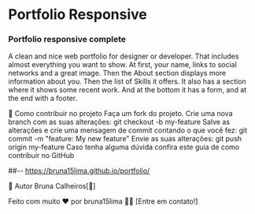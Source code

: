 # Portfolio Responsive 

### Portfolio responsive complete
A clean and nice web portfolio for designer or developer. That includes almost everything you want to show. At first, your name, links to social networks and a great image. Then the About section displays more information about you. Then the list of Skills it offers. It also has a section where it shows some recent work. And at the bottom it has a form, and at the end with a footer.

💪 Como contribuir no projeto
Faça um fork do projeto.
Crie uma nova branch com as suas alterações: git checkout -b my-feature
Salve as alterações e crie uma mensagem de commit contando o que você fez: git commit -m "feature: My new feature"
Envie as suas alterações: git push origin my-feature
Caso tenha alguma dúvida confira este guia de como contribuir no GitHub


##-- https://bruna15lima.github.io/portfolio/

🦸 Autor
Bruna Calheiros[🚀]

Feito com muito ❤️ por bruna15lima 👋🏽 [Entre em contato!]

